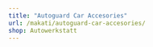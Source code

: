 ```yaml
---
title: "Autoguard Car Accesories"
url: /makati/autoguard-car-accesories/
shop: Autowerkstatt
---
```

